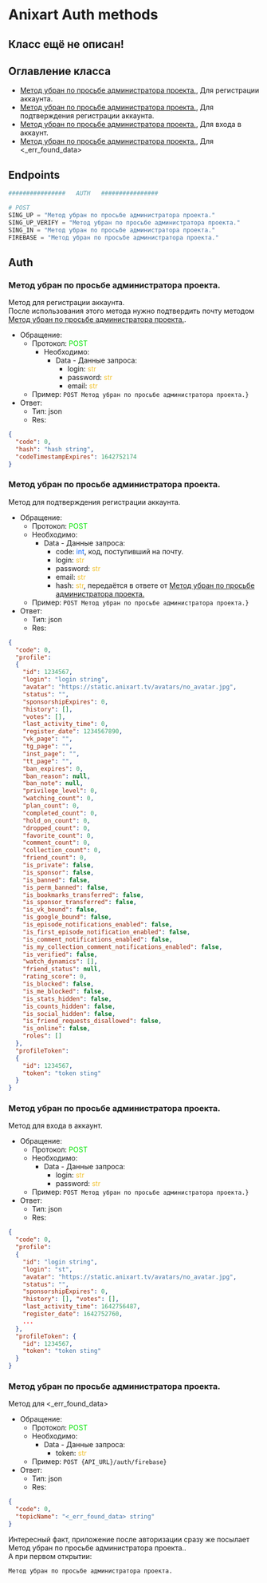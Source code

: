 # Anixart Auth methods

## Класс ещё не описан!

## **Оглавление класса**

* [Метод убран по просьбе администратора проекта.](#authsignup), Для регистрации аккаунта.
* [Метод убран по просьбе администратора проекта.](#authverify), Для подтверждения регистрации аккаунта.
* [Метод убран по просьбе администратора проекта.](#authsignin), Для входа в аккаунт.
* [Метод убран по просьбе администратора проекта.](#authfirebase), Для <_err_found_data>

## **Endpoints**

```python
################   AUTH   ################

# POST
SING_UP = "Метод убран по просьбе администратора проекта."
SING_UP_VERIFY = "Метод убран по просьбе администратора проекта."
SING_IN = "Метод убран по просьбе администратора проекта."
FIREBASE = "Метод убран по просьбе администратора проекта."
```

## **Auth**

### **Метод убран по просьбе администратора проекта.**

Метод для регистрации аккаунта. <br />
После использования этого метода нужно подтвердить почту методом [Метод убран по просьбе администратора проекта.](#authverify).

* Обращение:
    * Протокол: <span style="color:#02e400">POST</span>
      * Необходимо:
          * Data - Данные запроса:
              * login: <span style="color:#f1c232">str</span>
              * password: <span style="color:#f1c232">str</span>
              * email: <span style="color:#f1c232">str</span>
    * Пример: `POST Метод убран по просьбе администратора проекта.}`
* Ответ:
    * Тип: json
    * Res: 
```json
{
  "code": 0, 
  "hash": "hash string", 
  "codeTimestampExpires": 1642752174
}
```

### **Метод убран по просьбе администратора проекта.**

Метод для подтверждения регистрации аккаунта.

* Обращение:
    * Протокол: <span style="color:#02e400">POST</span>
    * Необходимо: 
        * Data - Данные запроса:
            * code: <span style="color:#0060ff">int</span>, код, поступивший на почту.
            * login: <span style="color:#f1c232">str</span>
            * password: <span style="color:#f1c232">str</span>
            * email: <span style="color:#f1c232">str</span>
            * hash: <span style="color:#f1c232">str</span>, передаётся в ответе от [Метод убран по просьбе администратора проекта.](#authsignup)
    * Пример: `POST Метод убран по просьбе администратора проекта.}`
* Ответ:
    * Тип: json
    * Res: 
```json
{
  "code": 0, 
  "profile": 
  {
    "id": 1234567, 
    "login": "login string", 
    "avatar": "https://static.anixart.tv/avatars/no_avatar.jpg", 
    "status": "", 
    "sponsorshipExpires": 0, 
    "history": [], 
    "votes": [], 
    "last_activity_time": 0, 
    "register_date": 1234567890, 
    "vk_page": "", 
    "tg_page": "", 
    "inst_page": "", 
    "tt_page": "", 
    "ban_expires": 0, 
    "ban_reason": null, 
    "ban_note": null, 
    "privilege_level": 0, 
    "watching_count": 0, 
    "plan_count": 0, 
    "completed_count": 0, 
    "hold_on_count": 0, 
    "dropped_count": 0, 
    "favorite_count": 0, 
    "comment_count": 0, 
    "collection_count": 0, 
    "friend_count": 0, 
    "is_private": false, 
    "is_sponsor": false, 
    "is_banned": false, 
    "is_perm_banned": false, 
    "is_bookmarks_transferred": false, 
    "is_sponsor_transferred": false, 
    "is_vk_bound": false, 
    "is_google_bound": false, 
    "is_episode_notifications_enabled": false, 
    "is_first_episode_notification_enabled": false, 
    "is_comment_notifications_enabled": false, 
    "is_my_collection_comment_notifications_enabled": false, 
    "is_verified": false, 
    "watch_dynamics": [], 
    "friend_status": null, 
    "rating_score": 0, 
    "is_blocked": false, 
    "is_me_blocked": false, 
    "is_stats_hidden": false, 
    "is_counts_hidden": false, 
    "is_social_hidden": false, 
    "is_friend_requests_disallowed": false,
    "is_online": false, 
    "roles": []
  }, 
  "profileToken": 
  {
    "id": 1234567, 
    "token": "token sting"
  }
}
```
### **Метод убран по просьбе администратора проекта.**

Метод для входа в аккаунт.

* Обращение:
    * Протокол: <span style="color:#02e400">POST</span>
    * Необходимо: 
        * Data - Данные запроса:
            * login: <span style="color:#f1c232">str</span>
            * password: <span style="color:#f1c232">str</span>
    * Пример: `POST Метод убран по просьбе администратора проекта.}`
* Ответ:
    * Тип: json
    * Res: 
```json
{
  "code": 0, 
  "profile": 
  {
    "id": "login string", 
    "login": "st", 
    "avatar": "https://static.anixart.tv/avatars/no_avatar.jpg", 
    "status": "", 
    "sponsorshipExpires": 0, 
    "history": [], "votes": [], 
    "last_activity_time": 1642756487, 
    "register_date": 1642752760, 
    ...
  }, 
  "profileToken": {
    "id": 1234567, 
    "token": "token sting"
  }
}

```

### **Метод убран по просьбе администратора проекта.**

Метод для <_err_found_data>

* Обращение:
    * Протокол: <span style="color:#02e400">POST</span>
    * Необходимо: 
        * Data - Данные запроса:
            * token: <span style="color:#f1c232">str</span>
    * Пример: `POST {API_URL}/auth/firebase}`
* Ответ:
    * Тип: json
    * Res: 
```json
{
  "code": 0, 
  "topicName": "<_err_found_data> string"
}
```
Интересный факт, приложение после авторизации сразу же посылает Метод убран по просьбе администратора проекта..
<br>А при первом открытии:
```
Метод убран по просьбе администратора проекта.
```